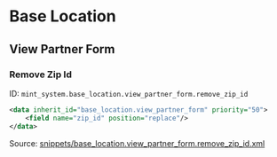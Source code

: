 # Base Location

## View Partner Form

### Remove Zip Id

ID: `mint_system.base_location.view_partner_form.remove_zip_id`

```xml
<data inherit_id="base_location.view_partner_form" priority="50">
    <field name="zip_id" position="replace"/>
</data>

```

Source: [snippets/base_location.view_partner_form.remove_zip_id.xml](https://github.com/Mint-System/Odoo-Build/tree/main/snippets/base_location.view_partner_form.remove_zip_id.xml)
